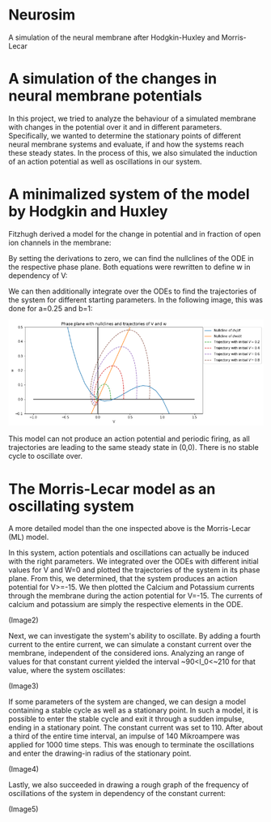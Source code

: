 # Neurosim

A simulation of the neural membrane after Hodgkin-Huxley and Morris-Lecar

# A simulation of the changes in neural membrane potentials
In this project, we tried to analyze the behaviour of a simulated membrane with changes in the potential over it and in different parameters. Specifically, we wanted to determine the stationary points of different neural membrane systems and evaluate, if and how the systems reach these steady states. In the process of this, we also simulated the induction of an action potential as well as oscillations in our system. 

# A minimalized system of the model by Hodgkin and Huxley
Fitzhugh derived a model for the change in potential and in fraction of open ion channels in the membrane:

By setting the derivations to zero, we can find the nullclines of the ODE in the respective phase plane. Both equations were rewritten to define w in dependency of V:

We can then additionally integrate over the ODEs to find the trajectories of the system for different starting parameters. In the following image, this was done for a=0.25 and b=1:

![Nullclines](pictures/Nullclines.png)

This model can not produce an action potential and periodic firing, as all trajectories are leading to the same steady state in (0,0). There is no stable cycle to oscillate over.

# The Morris-Lecar model as an oscillating system
A more detailed model than the one inspected above is the Morris-Lecar (ML) model. 

In this system, action potentials and oscillations can actually be induced with the right parameters. We integrated over the ODEs with different initial values for V and W=0 and plotted the trajectories of the system in its phase plane. From this, we determined, that the system produces an action potential for V>=-15. We then plotted the Calcium and Potassium currents through the membrane during the action potential for V=-15. The currents of calcium and potassium are simply the respective elements in the ODE.

(Image2)

Next, we can investigate the system's ability to oscillate. By adding a fourth current to the entire current, we can simulate a constant current over the membrane, independent of the considered ions. Analyzing an range of values for that constant current yielded the interval ~90<I_0<~210 for that value, where the system oscillates:

(Image3)

If some parameters of the system are changed, we can design a model containing a stable cycle as well as a stationary point. In such a model, it is possible to enter the stable cycle and exit it through a sudden impulse, ending in a stationary point. The constant current was set to 110. After about a third of the entire time interval, an impulse of 140 Mikroampere was applied for 1000 time steps. This was enough to terminate the oscillations and enter the drawing-in radius of the stationary point. 

(Image4)

Lastly, we also succeeded in drawing a rough graph of the frequency of oscillations of the system in dependency of the constant current:

(Image5)